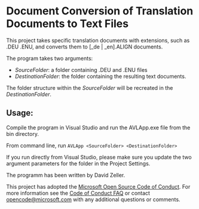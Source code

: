 # Document Conversion of Translation Documents to Text Files

This project takes specific translation documents with extensions, such as .DEU .ENU, and converts them to [_de | _en].ALIGN documents. 

The program takes two arguments:
- _SourceFolder_: a folder containing .DEU and .ENU files
- _DestinationFolder_: the folder containing the resulting text documents.

The folder structure within the _SourceFolder_ will be recreated in the _DestinationFolder_.

## Usage:

Compile the program in Visual Studio and run the AVLApp.exe file from the bin directory.

From command line, run 
`AVLApp <SourceFolder> <DestinationFolder>`

If you run directly from Visual Studio, please make sure you update the two argument parameters for the folder in the Project Settings.


The programm has been written by David Zeller. 

This project has adopted the [Microsoft Open Source Code of Conduct](https://opensource.microsoft.com/codeofconduct/). For more information see the [Code of Conduct FAQ](https://opensource.microsoft.com/codeofconduct/faq/) or contact [opencode@microsoft.com](mailto:opencode@microsoft.com) with any additional questions or comments.
